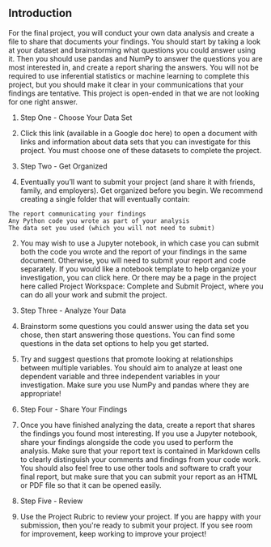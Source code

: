 ## Introduction
For the final project, you will conduct your own data analysis and create a file to share that documents your findings. You should start by taking a look at your dataset and brainstorming what questions you could answer using it. Then you should use pandas and NumPy to answer the questions you are most interested in, and create a report sharing the answers. You will not be required to use inferential statistics or machine learning to complete this project, but you should make it clear in your communications that your findings are tentative. This project is open-ended in that we are not looking for one right answer.

1. Step One - Choose Your Data Set
  1. Click this link (available in a Google doc here) to open a document with links and information about data sets that you can investigate for this project. You must choose one of these datasets to complete the project.

2. Step Two - Get Organized
  2. Eventually you’ll want to submit your project (and share it with friends, family, and employers). Get organized before you begin. We recommend creating a single folder that will eventually contain:

    The report communicating your findings
    Any Python code you wrote as part of your analysis
    The data set you used (which you will not need to submit)
  2. You may wish to use a Jupyter notebook, in which case you can submit both the code you wrote and the report of your findings in the same document. Otherwise, you will need to submit your report and code separately. If you would like a notebook template to help organize your investigation, you can click here. Or there may be a page in the project here called Project Workspace: Complete and Submit Project, where you can do all your work and submit the project.

3. Step Three - Analyze Your Data
  3. Brainstorm some questions you could answer using the data set you chose, then start answering those questions. You can find some questions in the data set options to help you get started.

  3. Try and suggest questions that promote looking at relationships between multiple variables. You should aim to analyze at least one dependent variable and three independent variables in your investigation. Make sure you use NumPy and pandas where they are appropriate!

4. Step Four - Share Your Findings
 4. Once you have finished analyzing the data, create a report that shares the findings you found most interesting. If you use a Jupyter notebook, share your findings alongside the code you used to perform the analysis. Make sure that your report text is contained in Markdown cells to clearly distinguish your comments and findings from your code work. You should also feel free to use other tools and software to craft your final report, but make sure that you can submit your report as an HTML or PDF file so that it can be opened easily.

5. Step Five - Review
 5. Use the Project Rubric to review your project. If you are happy with your submission, then you're ready to submit your project. If you see room for improvement, keep working to improve your project!
